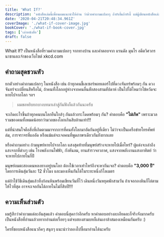 ```yaml
---
title: 'What If?'
description: 'หนังสือเล่มนี้เพื่อนผมแนะนำให้อ่าน ว่าด้วยคำถามแปลกๆ ถ้ายังงั้นถ้ายังงี้ แต่ผู้เขียนหนังสือเล่มนี้กลับเอาคำถามเหล่านั้นมาตอบแบบจริงๆจังๆ แถมไปเห็นว่าเป็นหนังสือขายดีตามร้านหนังสือด้วย ก็เลยตัดสินใจซื้อมาครับ'
date: '2020-04-21T20:48:34.961Z'
coverImage: './what-if-cover-image.jpg'
bookCover: './what-if-book-cover.jpg'
tags: ['เล่าหนังสือ']
draft: false
---
```


Whait If? เป็นหนังสือที่รวมคำถามแปลกๆ จากทางบ้าน และคำตอบจาก แรนดัล มุนโร อดีตวิศวกรนาซาและเจ้าของเว็บไซต์ xkcd.com

## คำถามสุดชวนหัว

ยกตัวอย่างคำถามแปลกๆ ในหนังสือ เช่น ถ้าทุกคนชี้เลเซอร์พอยเตอร์ไปที่ดวงจันทร์พร้อมๆ กัน ดวงจันทร์จะเปลี่ยนสีหรือไม่, ถ้าคนทั้งโลกอยู่ห่างจากคนอื่นสักสองสามสัปดาห์ เป็นไปได้ไหมว่าไข้หวัดจะหายไปจากโลก ฯลฯ

> ผมขอหยิบยกบางบทมาเล่าสู่กันฟังก็แล้วกันนะครับ

จะเกิดอะไรขึ้นถ้าทุกคนบนโลกยืนใกล้ๆ กันแล้วกระโดดพร้อมๆ กัน? คำตอบคือ **"ไม่เกิด"** เพราะมวลรวมของคนทั้งหมดน้อยกว่ามวลของโลกเกินสิบล้านเท่า!!!

แต่ที่น่าสนใจคือสิ่งที่เกิดตามมาจากการที่คนทั้งโลกมาอัดกันอยู่ที่เดียว ไม่ว่าจะเป็นเครือข่ายโทรศัพท์ล่ม, การจราจรที่แออัด หรือแม้แต่จะเจอคนที่พูดภาษาเดียวกันยังยากเลย

หรือคำถามอย่าง ถ้ามนุษย์หายไปจากโลก แสงสุดท้ายที่มนุษย์สร้างจะหายไปเมื่อไหร่? ผู้แต่งจะเล่าถึงแสงจากที่ต่างๆ เช่น โรงพลังงานไฟฟ้า, กังหันลม, ยานสำรวจอวกาศ, แสงจากพลังงานแสงอาทิตย์ ว่าจะหายไปภายในกี่ปี

มนุษย์อมตะสองคนหลงทางอยู่บนโลก ต้องใช้เวลาเท่าไหร่ถึงจะหากันเจอ? คำตอบคือ **"3,000 ปี"** โดยการเดินสุ่มวันละ 12 ชั่วโมง และมองเห็นกันได้ในระยะหนึ่งกิโลเมตร

แต่ถ้าใช้วิธีเดินสุ่มแล้วทิ้งก้อนหินพร้อมเขียนวันที่ไว้ เดินหนึ่งวันหยุดพักสามวัน ถ้าเจอกองหินก็ไล่ตามให้ไวที่สุด อาจจะเจอกันได้ภายในไม่กี่สิบปี!!!

## ความเห็นส่วนตัว

ผมรู้สึกว่าคำถามแต่ละอันสุดแล้ว คำตอบนี่สุดกว่าอีกครับ หาคำตอบอย่างละเอียดละก็จริงจังมากครับ เป็นหนังสือที่อ่านแล้วอยากอ่านต่อเรื่อยๆ แต่จบสองสามบทก็เล่นเอาล้าสมองเหมือนกันครับ :)

ใครที่ชอบหนังสือแนวกีคๆ สนุกๆ แนะนำว่าลองไปซื้อมาอ่านได้นะครับ
